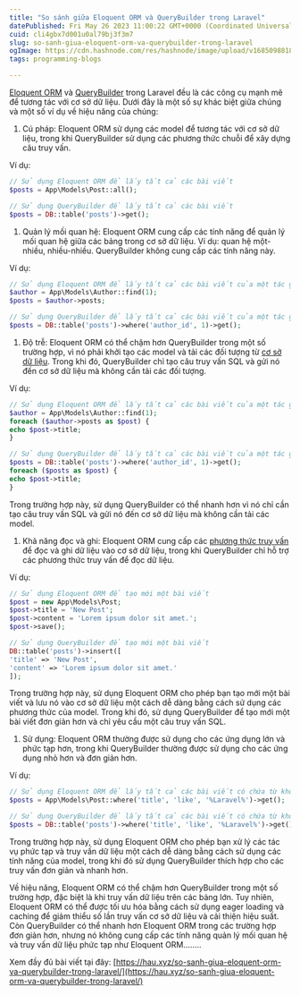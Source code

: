 ```yaml
---
title: "So sánh giữa Eloquent ORM và QueryBuilder trong Laravel"
datePublished: Fri May 26 2023 11:00:22 GMT+0000 (Coordinated Universal Time)
cuid: cli4gbx7d001u0al79bj3f3m7
slug: so-sanh-giua-eloquent-orm-va-querybuilder-trong-laravel
ogImage: https://cdn.hashnode.com/res/hashnode/image/upload/v1685098818161/aaf1e46c-d024-4032-9063-c7307a87948b.jpeg
tags: programming-blogs

---
```


[Eloquent ORM](https://hau.xyz/so-sanh-giua-eloquent-orm-va-querybuilder-trong-laravel/) và [QueryBuilder](https://hau.xyz/so-sanh-giua-eloquent-orm-va-querybuilder-trong-laravel/) trong Laravel đều là các công cụ mạnh mẽ để tương tác với cơ sở dữ liệu. Dưới đây là một số sự khác biệt giữa chúng và một số ví dụ về hiệu năng của chúng:

1. Cú pháp: Eloquent ORM sử dụng các model để tương tác với cơ sở dữ liệu, trong khi QueryBuilder sử dụng các phương thức chuỗi để xây dựng câu truy vấn.
    

Ví dụ:

```php
// Sử dụng Eloquent ORM để lấy tất cả các bài viết
$posts = App\Models\Post::all();

// Sử dụng QueryBuilder để lấy tất cả các bài viết
$posts = DB::table('posts')->get();
```

1. Quản lý mối quan hệ: Eloquent ORM cung cấp các tính năng để quản lý mối quan hệ giữa các bảng trong cơ sở dữ liệu. Ví dụ: quan hệ một-nhiều, nhiều-nhiều. QueryBuilder không cung cấp các tính năng này.
    

Ví dụ:

```php
// Sử dụng Eloquent ORM để lấy tất cả các bài viết của một tác giả cụ thể
$author = App\Models\Author::find(1);
$posts = $author->posts;

// Sử dụng QueryBuilder để lấy tất cả các bài viết của một tác giả cụ thể
$posts = DB::table('posts')->where('author_id', 1)->get();
```

1. Độ trễ: Eloquent ORM có thể chậm hơn QueryBuilder trong một số trường hợp, vì nó phải khởi tạo các model và tải các đối tượng từ [cơ sở dữ liệu](https://hau.xyz/so-sanh-giua-eloquent-orm-va-querybuilder-trong-laravel/). Trong khi đó, QueryBuilder chỉ tạo câu truy vấn SQL và gửi nó đến cơ sở dữ liệu mà không cần tải các đối tượng.
    

Ví dụ:

```php
// Sử dụng Eloquent ORM để lấy tất cả các bài viết của một tác giả cụ thể và in ra tiêu đề của chúng
$author = App\Models\Author::find(1);
foreach ($author->posts as $post) {
echo $post->title;
}

// Sử dụng QueryBuilder để lấy tất cả các bài viết của một tác giả cụ thể và in ra tiêu đề của chúng
$posts = DB::table('posts')->where('author_id', 1)->get();
foreach ($posts as $post) {
echo $post->title;
}
```

Trong trường hợp này, sử dụng QueryBuilder có thể nhanh hơn vì nó chỉ cần tạo câu truy vấn SQL và gửi nó đến cơ sở dữ liệu mà không cần tải các model.

1. Khả năng đọc và ghi: Eloquent ORM cung cấp các [phương thức truy vấn](https://hau.xyz) để đọc và ghi dữ liệu vào cơ sở dữ liệu, trong khi QueryBuilder chỉ hỗ trợ các phương thức truy vấn để đọc dữ liệu.
    

Ví dụ:

```php
// Sử dụng Eloquent ORM để tạo mới một bài viết
$post = new App\Models\Post;
$post->title = 'New Post';
$post->content = 'Lorem ipsum dolor sit amet.';
$post->save();

// Sử dụng QueryBuilder để tạo mới một bài viết
DB::table('posts')->insert([
'title' => 'New Post',
'content' => 'Lorem ipsum dolor sit amet.'
]);
```

Trong trường hợp này, sử dụng Eloquent ORM cho phép bạn tạo mới một bài viết và lưu nó vào cơ sở dữ liệu một cách dễ dàng bằng cách sử dụng các phương thức của model. Trong khi đó, sử dụng QueryBuilder để tạo mới một bài viết đơn giản hơn và chỉ yêu cầu một câu truy vấn SQL.

1. Sử dụng: Eloquent ORM thường được sử dụng cho các ứng dụng lớn và phức tạp hơn, trong khi QueryBuilder thường được sử dụng cho các ứng dụng nhỏ hơn và đơn giản hơn.
    

Ví dụ:

```php
// Sử dụng Eloquent ORM để lấy tất cả các bài viết có chứa từ khóa "Laravel"
$posts = App\Models\Post::where('title', 'like', '%Laravel%')->get();

// Sử dụng QueryBuilder để lấy tất cả các bài viết có chứa từ khóa "Laravel"
$posts = DB::table('posts')->where('title', 'like', '%Laravel%')->get();
```

Trong trường hợp này, sử dụng Eloquent ORM cho phép bạn xử lý các tác vụ phức tạp và truy vấn dữ liệu một cách dễ dàng bằng cách sử dụng các tính năng của model, trong khi đó sử dụng QueryBuilder thích hợp cho các truy vấn đơn giản và nhanh hơn.

Về hiệu năng, Eloquent ORM có thể chậm hơn QueryBuilder trong một số trường hợp, đặc biệt là khi truy vấn dữ liệu trên các bảng lớn. Tuy nhiên, Eloquent ORM có thể được tối ưu hóa bằng cách sử dụng eager loading và caching để giảm thiểu số lần truy vấn cơ sở dữ liệu và cải thiện hiệu suất. Còn QueryBuilder có thể nhanh hơn Eloquent ORM trong các trường hợp đơn giản hơn, nhưng nó không cung cấp các tính năng quản lý mối quan hệ và truy vấn dữ liệu phức tạp như Eloquent ORM........

Xem đầy đủ bài viết tại đây: [https://hau.xyz/so-sanh-giua-eloquent-orm-va-querybuilder-trong-laravel/](https://hau.xyz/so-sanh-giua-eloquent-orm-va-querybuilder-trong-laravel/)